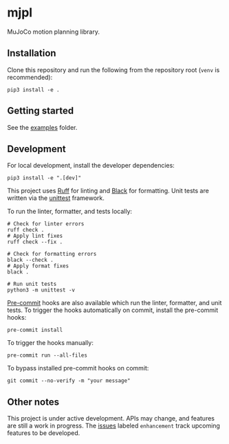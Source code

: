 # mjpl

MuJoCo motion planning library.

## Installation

Clone this repository and run the following from the repository root (`venv` is recommended):

```
pip3 install -e .
```

## Getting started

See the [examples](./examples) folder.

## Development

For local development, install the developer dependencies:
```
pip3 install -e ".[dev]"
```

This project uses [Ruff](https://docs.astral.sh/ruff/) for linting and [Black](https://black.readthedocs.io/en/stable/) for formatting.
Unit tests are written via the [unittest](https://docs.python.org/3/library/unittest.html) framework.

To run the linter, formatter, and tests locally:
```
# Check for linter errors
ruff check .
# Apply lint fixes
ruff check --fix .

# Check for formatting errors
black --check .
# Apply format fixes
black .

# Run unit tests
python3 -m unittest -v
```

[Pre-commit](https://pre-commit.com/) hooks are also available which run the linter, formatter, and unit tests.
To trigger the hooks automatically on commit, install the pre-commit hooks:
```
pre-commit install
```

To trigger the hooks manually:
```
pre-commit run --all-files
```

To bypass installed pre-commit hooks on commit:
```
git commit --no-verify -m "your message"
```

## Other notes

This project is under active development.
APIs may change, and features are still a work in progress.
The [issues](https://github.com/adlarkin/mjpl/issues) labeled `enhancement` track upcoming features to be developed.
